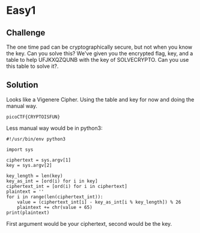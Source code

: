 # Easy1

## Challenge
The one time pad can be cryptographically secure, but not when you know the key. Can you solve this? We've given you the encrypted flag, key, and a table to help UFJKXQZQUNB with the key of SOLVECRYPTO. Can you use this table to solve it?. 

## Solution

Looks like a Vigenere Cipher. Using the table and key for now and doing the manual way.

`picoCTF{CRYPTOISFUN}`

Less manual way would be in python3:

```
#!/usr/bin/env python3
  
import sys

ciphertext = sys.argv[1]
key = sys.argv[2]

key_length = len(key)
key_as_int = [ord(i) for i in key]
ciphertext_int = [ord(i) for i in ciphertext]
plaintext = ''
for i in range(len(ciphertext_int)):
    value = (ciphertext_int[i] - key_as_int[i % key_length]) % 26
    plaintext += chr(value + 65)
print(plaintext)
```

First argument would be your ciphertext, second would be the key.